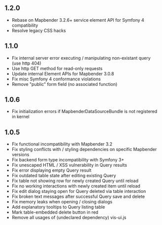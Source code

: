 ## 1.2.0
* Rebase on Mapbender 3.2.6+ service element API for Symfony 4 compatibility
* Resolve legacy CSS hacks

## 1.1.0
* Fix internal server error executing / manipulating non-existant query (use http 404)
* Use http GET method for read-only requests
* Update internal Element APIs for Mapbender 3.0.8
* Fix misc Symfony 4 conformance violations
* Remove "public" form field (no associated function)

## 1.0.6
* Fix initialization errors if MapbenderDataSourceBundle is not registered in kernel

## 1.0.5
* Fix functional incompatibility with Mapbender 3.2
* Fix styling conflicts with / styling dependencies on specific Mapbender versions
* Fix backend form type incompatibility with Symfony 3+
* Fix unescaped HTML / XSS vulnerability in Query results
* Fix error displaying empty Query result
* Fix outdated table state after editing existing Query
* Fix table not showing row for newly created Query until reload
* Fix no working interactions with newly created item until reload
* Fix edit dialog staying open for Query deleted via table interaction
* Fix broken text messages after successful Query save and delete
* Fix memory leaks when opening / closing dialogs
* Add explanatory tooltips to Query listing table
* Mark table-embedded delete button in red
* Remove all usages of (undeclared dependency) vis-ui.js

